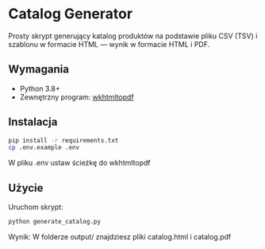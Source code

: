 # Catalog Generator

Prosty skrypt generujący katalog produktów na podstawie pliku CSV (TSV) i szablonu w formacie HTML — wynik w formacie HTML i PDF.

## Wymagania
- Python 3.8+
- Zewnętrzny program: [wkhtmltopdf](https://wkhtmltopdf.org/)

## Instalacja

```bash
pip install -r requirements.txt
cp .env.example .env
```


W pliku .env ustaw ścieżkę do wkhtmltopdf


## Użycie

Uruchom skrypt:
```bash
python generate_catalog.py
```

Wynik:
W folderze output/ znajdziesz pliki catalog.html i catalog.pdf
